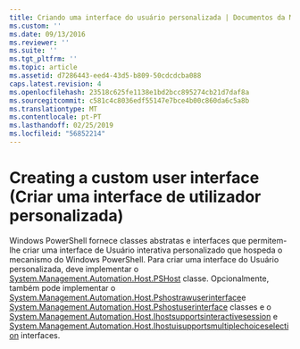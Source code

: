 ```yaml
---
title: Criando uma interface do usuário personalizada | Documentos da Microsoft
ms.custom: ''
ms.date: 09/13/2016
ms.reviewer: ''
ms.suite: ''
ms.tgt_pltfrm: ''
ms.topic: article
ms.assetid: d7286443-eed4-43d5-b809-50cdcdcba088
caps.latest.revision: 4
ms.openlocfilehash: 23518c625fe1138e1bd2bcc895274cb21d7daf8a
ms.sourcegitcommit: c581c4c8036edf55147e7bce4b00c860da6c5a8b
ms.translationtype: MT
ms.contentlocale: pt-PT
ms.lasthandoff: 02/25/2019
ms.locfileid: "56852214"
---
```

# <a name="creating-a-custom-user-interface"></a>Creating a custom user interface (Criar uma interface de utilizador personalizada)

Windows PowerShell fornece classes abstratas e interfaces que permitem-lhe criar uma interface de Usuário interativa personalizado que hospeda o mecanismo do Windows PowerShell. Para criar uma interface do Usuário personalizada, deve implementar o [System.Management.Automation.Host.PSHost](/dotnet/api/System.Management.Automation.Host.PSHost) classe. Opcionalmente, também pode implementar o [System.Management.Automation.Host.Pshostrawuserinterface](/dotnet/api/System.Management.Automation.Host.PSHostRawUserInterface)e [System.Management.Automation.Host.Pshostuserinterface](/dotnet/api/System.Management.Automation.Host.PSHostUserInterface) classes e o [System.Management.Automation.Host.Ihostsupportsinteractivesession](/dotnet/api/System.Management.Automation.Host.IHostSupportsInteractiveSession) e [System.Management.Automation.Host.Ihostuisupportsmultiplechoiceselection](/dotnet/api/System.Management.Automation.Host.IHostUISupportsMultipleChoiceSelection) interfaces.
